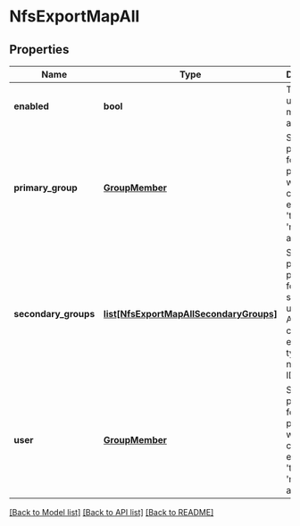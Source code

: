 # NfsExportMapAll

## Properties
Name | Type | Description | Notes
------------ | ------------- | ------------- | -------------
**enabled** | **bool** | True if the user mapping is applied. | [optional] 
**primary_group** | [**GroupMember**](GroupMember.md) | Specifies properties for a persona, which consists of either a &#39;type&#39; and a &#39;name&#39; or an &#39;ID&#39;. | [optional] 
**secondary_groups** | [**list[NfsExportMapAllSecondaryGroups]**](NfsExportMapAllSecondaryGroups.md) | Specifies persona properties for the secondary user group. A persona consists of either a type and name, or an ID. | [optional] 
**user** | [**GroupMember**](GroupMember.md) | Specifies properties for a persona, which consists of either a &#39;type&#39; and a &#39;name&#39; or an &#39;ID&#39;. | [optional] 

[[Back to Model list]](../README.md#documentation-for-models) [[Back to API list]](../README.md#documentation-for-api-endpoints) [[Back to README]](../README.md)


